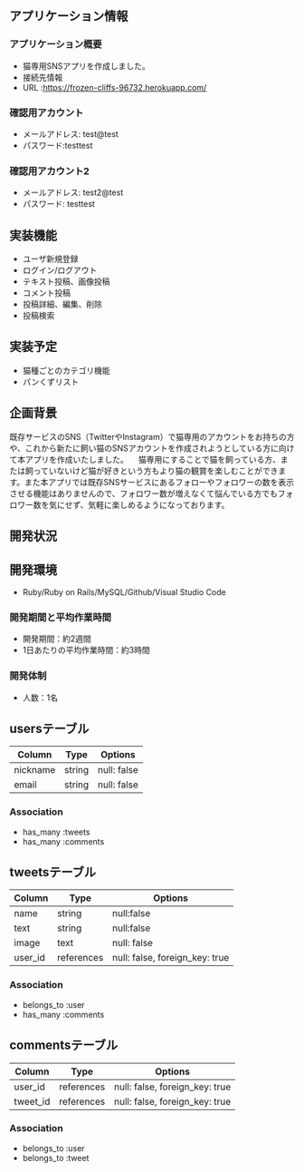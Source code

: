 ## アプリケーション情報
### アプリケーション概要
- 猫専用SNSアプリを作成しました。
- 接続先情報
- URL :https://frozen-cliffs-96732.herokuapp.com/

### 確認用アカウント
- メールアドレス: test@test
- パスワード:testtest
### 確認用アカウント2
- メールアドレス: test2@test
- パスワード: testtest

## 実装機能
- ユーザ新規登録
- ログイン/ログアウト
- テキスト投稿、画像投稿
- コメント投稿
- 投稿詳細、編集、削除
- 投稿検索

## 実装予定
- 猫種ごとのカテゴリ機能
- パンくずリスト

## 企画背景
既存サービスのSNS（TwitterやInstagram）で猫専用のアカウントをお持ちの方や、これから新たに飼い猫のSNSアカウントを作成されようとしている方に向けて本アプリを作成いたしました。
　猫専用にすることで猫を飼っている方、または飼っていないけど猫が好きという方もより猫の観賞を楽しむことができます。また本アプリでは既存SNSサービスにあるフォローやフォロワーの数を表示させる機能はありませんので、フォロワー数が増えなくて悩んでいる方でもフォロワー数を気にせず、気軽に楽しめるようになっております。

## 開発状況
## 開発環境
- Ruby/Ruby on Rails/MySQL/Github/Visual Studio Code
### 開発期間と平均作業時間
- 開発期間：約2週間
- 1日あたりの平均作業時間：約3時間
### 開発体制
- 人数：1名


## usersテーブル
|Column|Type|Options|
|------|----|-------|
|nickname|string|null: false|
|email|string|null: false|

### Association
- has_many :tweets
- has_many :comments

## tweetsテーブル
|Column|Type|Options|
|------|----|-------|
|name|string|null:false|
|text|string|null:false|
|image|text|null: false|
|user_id|references|null: false, foreign_key: true|

### Association
- belongs_to :user
- has_many :comments

## commentsテーブル
|Column|Type|Options|
|------|----|-------|
|user_id|references|null: false, foreign_key: true|
|tweet_id|references|null: false, foreign_key: true|

### Association
- belongs_to :user
- belongs_to :tweet
